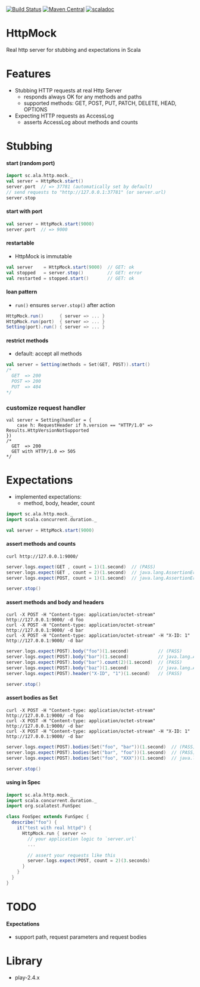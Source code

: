 [![Build Status](https://travis-ci.org/maiha/http-mock.svg?branch=master)](https://travis-ci.org/maiha/http-mock)
[![Maven Central](https://maven-badges.herokuapp.com/maven-central/sc.ala/http-mock_2.11/badge.svg)](https://maven-badges.herokuapp.com/maven-central/sc.ala/http-mock_2.11)
[![scaladoc](http://javadoc-badge.appspot.com/sc.ala/http-mock_2.11.svg?label=scaladoc)](http://javadoc-badge.appspot.com/sc.ala/http-mock_2.11)


# HttpMock

Real http server for stubbing and expectations in Scala

Features
========

- Stubbing HTTP requests at real Http Server
  - responds always OK for any methods and paths
  - supported methods: GET, POST, PUT, PATCH, DELETE, HEAD, OPTIONS
- Expecting HTTP requests as AccessLog
  - asserts AccessLog about methods and counts

Stubbing
========

#### start (random port)

```scala
import sc.ala.http.mock._
val server = HttpMock.start()
server.port  // => 37781 (automatically set by default)
// send requests to "http://127.0.0.1:37781" (or server.url)
server.stop
```

#### start with port

```scala
val server = HttpMock.start(9000)
server.port  // => 9000
```

#### restartable

- HttpMock is immutable

```scala
val server    = HttpMock.start(9000)  // GET: ok
val stopped   = server.stop()         // GET: error
val restarted = stopped.start()       // GET: ok
```

#### loan pattern

- `run()` ensures `server.stop()` after action

```scala
HttpMock.run()      { server => ... }
HttpMock.run(port)  { server => ... }
Setting(port).run() { server => ... }
```

#### restrict methods

- default: accept all methods

```scala
val server = Setting(methods = Set(GET, POST)).start()
/*
  GET  => 200
  POST => 200
  PUT  => 404
*/
```

### customize request handler

```
val server = Setting(handler = {
    case h: RequestHeader if h.version == "HTTP/1.0" => Results.HttpVersionNotSupported
})
/*
  GET  => 200
  GET with HTTP/1.0 => 505
*/
```

Expectations
============

- implemented expectations:
  - method, body, header, count

```scala
import sc.ala.http.mock._
import scala.concurrent.duration._

val server = HttpMock.start(9000)
```

#### assert methods and counts

```shell
curl http://127.0.0.1:9000/
```

```scala
server.logs.expect(GET , count = 1)(1.second)  // (PASS)
server.logs.expect(GET , count = 2)(1.second)  // java.lang.AssertionError
server.logs.expect(POST, count = 1)(1.second)  // java.lang.AssertionError

server.stop()
```

#### assert methods and body and headers

```shell
curl -X POST -H "Content-type: application/octet-stream" http://127.0.0.1:9000/ -d foo
curl -X POST -H "Content-type: application/octet-stream" http://127.0.0.1:9000/ -d bar
curl -X POST -H "Content-type: application/octet-stream" -H "X-ID: 1" http://127.0.0.1:9000/ -d bar
```

```scala
server.logs.expect(POST).body("foo")(1.second)           // (PASS)
server.logs.expect(POST).body("bar")(1.second)           // java.lang.AssertionError
server.logs.expect(POST).body("bar").count(2)(1.second)  // (PASS)
server.logs.expect(POST).body("baz")(1.second)           // java.lang.AssertionError
server.logs.expect(POST).header("X-ID", "1")(1.second)   // (PASS)

server.stop()
```

#### assert bodies as Set

```shell
curl -X POST -H "Content-type: application/octet-stream" http://127.0.0.1:9000/ -d foo
curl -X POST -H "Content-type: application/octet-stream" http://127.0.0.1:9000/ -d bar
curl -X POST -H "Content-type: application/octet-stream" -H "X-ID: 1" http://127.0.0.1:9000/ -d bar
```

```scala
server.logs.expect(POST).bodies(Set("foo", "bar"))(1.second)  // (PASS)
server.logs.expect(POST).bodies(Set("bar", "foo"))(1.second)  // (PASS)
server.logs.expect(POST).bodies(Set("foo", "XXX"))(1.second)  // java.lang.AssertionError

server.stop()
```

#### using in Spec

```scala
import sc.ala.http.mock._
import scala.concurrent.duration._
import org.scalatest.FunSpec

class FooSpec extends FunSpec {
  describe("foo") {
    it("test with real httpd") {
      HttpMock.run { server =>
        // your application logic to `server.url`
        ...

        // assert your requests like this
        server.logs.expect(POST, count = 2)(3.seconds)
      }
    }
  }
}
```


TODO
====

#### Expectations

- support path, request parameters and request bodies

Library
=======

- play-2.4.x

